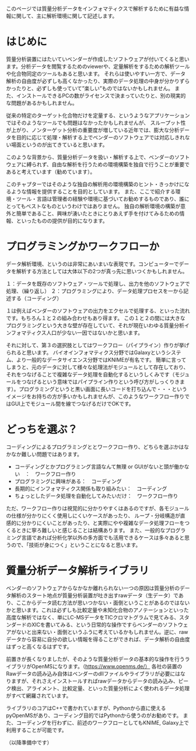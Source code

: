 このページでは質量分析データをインフォマティクスで解析するために有益な情報に関して、主に解析環境に関して記述します。



# はじめに
質量分析装置にはたいていベンダーが作成したソフトウェアが付いてくると思います。分析データを閲覧するためのviewerや、定量解析をするための解析ツールや化合物同定のツールもあると思います。
それらは使いやすい一方で、データ解析の自由度が必ずしも高くなかったり、実際のデータ処理の中身が分かりずらかったりと、必ずしも使っていて”楽しい”ものではないかもしれません。
また、インストールできるPCの数がライセンスで決まっていたりと、別の現実的な問題があるかもしれません。

従来の特定のターゲット化合物だけを定量する、というようなアプリケーションではそのようなツールでも問題はなかったかもしれませんが、
スループット性が上がり、ノンターゲット分析の重要度が増している近年では、膨大な分析データを目的に応じて処理・解析する上でベンダーのソフトウェアでは対応しきれない場面というのが出てきていると思います。

このような背景から、質量分析データを扱い・解析する上で、ベンダーのソフトウェアに縛られず、自由な解析を行うための環境構築を独自で行うことが重要であると考えています（勧めています）。

このチャプターではそのような独自の解析用の環境構築のヒント・きっかけになるような情報を提供することを目的としています。
また、ここで紹介する環境・ツール・言語は管理者の経験や環境に基づいてお勧めするものであり、誰にとってもベストなものというわけではありません。
独自の解析環境の構築が意外と簡単であること、興味が湧いたときにとりあえず手を付けてみるための情報、といったものの提供が目的になります。


# プログラミングかワークフローか
データ解析環境、というのは非常にあいまいな表現です。コンピューターでデータを解析する方法としては大体以下の2つが真っ先に思いつくかもしれません。

１：データを既存のソフトウェア・ツールで処理し、出力を他のソフトウェアで処理、（繰り返し）
２：プログラミングにより、データ処理プロセスを一から記述する（コーディング）

１は例えばベンダーのソフトウェアの出力をエクセルで処理する、といった流れです。もちろん１と２の組み合わせもあり得ます。
この１と２の間には大きなプログラミングという大きな壁が存在していて、それが現在いわゆる質量分析インフォマティクス人口が少ない一因ではないかと思います。

それに対して、第３の選択肢としてはワークフロー（パイプライン）作りが挙げられると思います。
バイオインフォマティクス分野ではGalaxyというシステム、より一般的なデータサイエンス分野ではKNIMEが有名です。
簡単に言ってしまうと、元のデータに対して様々な処理法がモジュールとして存在しており、それをつなげることで複雑なデータ処理を自動化するというしくみです（モジュールをつなげるという意味ではパイプライン作りという呼び方がしっくりきます）。プログラミングというと黒い画面に長いコードを打ち込んで・・・というイメージをお持ちの方が多いかもしれませんが、このようなワークフロー作りではGUI上でモジュール間を線でつなげるだけでOKです。

# どっちを選ぶ？
コーディングによるプログラミングととワークフロー作り、どちらを選ぶかはなかなか難しい問題ではあります。

- コーディングとかプログラミング言語なんて無理 or GUIがないと頭が働かない　：　ワークフロー作り 
- プログラミングに興味がある：　コーディング 
- 長期的にインフォマティクス関係も取り組みたい：　コーディング
- ちょっとしたデータ処理を自動化してみたいだけ：　ワークフロー作り 

ただ、ワークフロー作りは視覚的に分かりやすくはあるのですが、各モジュールの仕様が分かりにくく使用しにくいケースがあったり、
ループ・分岐構造が直感的に分かりにくいことがあったり、と実際にやや複雑なデータ処理フローをつくるときに寧ろ難しいと感じることは結構あります。
また、一般的なプログラミング言語であれば分析化学以外の多方面でも活用できるケースは多々あると思うので、「技術が身につく」ということになると思います。


# 質量分析データ解析ライブラリ
ベンダーのソフトウェアからなかなか離れられない一つの原因は質量分析のデータ解析のスタート地点が質量分析装置が吐き出すrawデータ（生データ）であり、ここからデータ読む方法が思いつかない・面倒ということがあるのではないかと思います。これは必ずしも比較定量や未知化合物のアノテーションといった高度な解析ではなく、単にLC-MSデータをTICクロマトグラムで見てみる、スタンダードのXICを書いてみる、という日常的な操作ですらベンダーのソフトウェアがないと出来ない・面倒というふうに考えているかもしれません。逆に、rawデータから容易に自分の欲しい情報を得ることができれば、データ解析の自由度はずっと高くなるはずです。

前置きが長くなりましたが、そのような質量分析データの基本的な操作を行うライブラリがOpenMSになります。（https://www.openms.de/）
各社の装置のRawデータの読み込み自体はベンダーのdllファイルやライブラリが必要にはなりますが、それさえインストールすればrawデータからデータの読み込み、ピーク検出、アライメント、比較定量、といった質量分析によく使われるデータ処理がすべて網羅されています。

ライブラリのコアはC++で書かれていますが、Pythonから直に使えるpyOpenMSがあり、コーディング目的ではPythonから使うのがお勧めです。
また、コーディングを行わずに、前述のワークフローとしてもKNIME, Galaxy上で利用することが可能です。


（以降準備中です）
